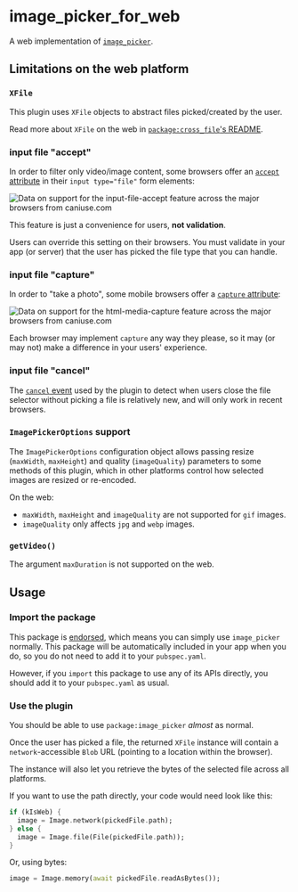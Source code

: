 # image\_picker\_for\_web

A web implementation of [`image_picker`][1].

## Limitations on the web platform

### `XFile`

This plugin uses `XFile` objects to abstract files picked/created by the user.

Read more about `XFile` on the web in
[`package:cross_file`'s README](https://pub.dev/packages/cross_file).

### input file "accept"

In order to filter only video/image content, some browsers offer an [`accept` attribute](https://developer.mozilla.org/en-US/docs/Web/HTML/Attributes/accept) in their `input type="file"` form elements:

![Data on support for the input-file-accept feature across the major browsers from caniuse.com](https://caniuse.bitsofco.de/image/input-file-accept.png)

This feature is just a convenience for users, **not validation**.

Users can override this setting on their browsers. You must validate in your app (or server)
that the user has picked the file type that you can handle.

### input file "capture"

In order to "take a photo", some mobile browsers offer a [`capture` attribute](https://developer.mozilla.org/en-US/docs/Web/HTML/Attributes/capture):

![Data on support for the html-media-capture feature across the major browsers from caniuse.com](https://caniuse.bitsofco.de/image/html-media-capture.png)

Each browser may implement `capture` any way they please, so it may (or may not) make a
difference in your users' experience.

### input file "cancel"

The [`cancel` event](https://caniuse.com/mdn-api_htmlinputelement_cancel_event)
used by the plugin to detect when users close the file selector without picking
a file is relatively new, and will only work in recent browsers.

### `ImagePickerOptions` support

The `ImagePickerOptions` configuration object allows passing resize (`maxWidth`,
`maxHeight`) and quality (`imageQuality`) parameters to some methods of this
plugin, which in other platforms control how selected images are resized or
re-encoded.

On the web:

* `maxWidth`, `maxHeight` and `imageQuality` are not supported for `gif` images.
* `imageQuality` only affects `jpg` and `webp` images.

### `getVideo()`

The argument `maxDuration` is not supported on the web.

## Usage

### Import the package

This package is [endorsed](https://flutter.dev/docs/development/packages-and-plugins/developing-packages#endorsed-federated-plugin),
which means you can simply use `image_picker`
normally. This package will be automatically included in your app when you do,
so you do not need to add it to your `pubspec.yaml`.

However, if you `import` this package to use any of its APIs directly, you
should add it to your `pubspec.yaml` as usual.

### Use the plugin

You should be able to use `package:image_picker` _almost_ as normal.

Once the user has picked a file, the returned `XFile` instance will contain a
`network`-accessible `Blob` URL (pointing to a location within the browser).

The instance will also let you retrieve the bytes of the selected file across all platforms.

If you want to use the path directly, your code would need look like this:

<?code-excerpt "example/lib/readme_excerpts.dart (ImageFromPath)"?>
```dart
if (kIsWeb) {
  image = Image.network(pickedFile.path);
} else {
  image = Image.file(File(pickedFile.path));
}
```

Or, using bytes:

<?code-excerpt "example/lib/readme_excerpts.dart (ImageFromBytes)"?>
```dart
image = Image.memory(await pickedFile.readAsBytes());
```

[1]: https://pub.dev/packages/image_picker
